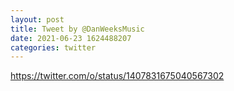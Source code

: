 ```yaml
--- 
layout: post 
title: Tweet by @DanWeeksMusic 
date: 2021-06-23 1624488207 
categories: twitter 
--- 
```

https://twitter.com/o/status/1407831675040567302